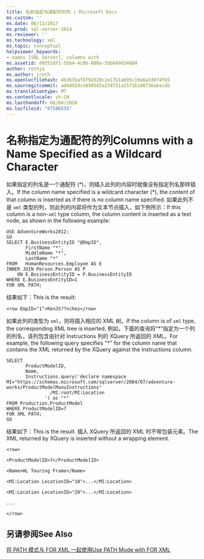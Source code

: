 ```yaml
---
title: 名称指定为通配符的列 | Microsoft Docs
ms.custom: ''
ms.date: 06/13/2017
ms.prod: sql-server-2014
ms.reviewer: ''
ms.technology: xml
ms.topic: conceptual
helpviewer_keywords:
- names [SQL Server], columns with
ms.assetid: d9551df1-5bb4-4c0b-880a-5bb049834884
author: rothja
ms.author: jroth
ms.openlocfilehash: 4b363baf8792628c2e17b1a695c19a6a338f4fb5
ms.sourcegitcommit: ad4d92dce894592a259721a1571b1d8736abacdb
ms.translationtype: MT
ms.contentlocale: zh-CN
ms.lasthandoff: 08/04/2020
ms.locfileid: "87586535"
---
```

# <a name="columns-with-a-name-specified-as-a-wildcard-character"></a><span data-ttu-id="d73d9-102">名称指定为通配符的列</span><span class="sxs-lookup"><span data-stu-id="d73d9-102">Columns with a Name Specified as a Wildcard Character</span></span>
  <span data-ttu-id="d73d9-103">如果指定的列名是一个通配符 (\*)，则插入此列的内容时就像没有指定列名那样插入。</span><span class="sxs-lookup"><span data-stu-id="d73d9-103">If the column name specified is a wildcard character (\*), the content of that column is inserted as if there is no column name specified.</span></span> <span data-ttu-id="d73d9-104">如果此列不是 `xml` 类型的列，则此列的内容将作为文本节点插入，如下例所示：</span><span class="sxs-lookup"><span data-stu-id="d73d9-104">If this column is a non-`xml` type column, the column content is inserted as a text node, as shown in the following example:</span></span>  
  
```  
USE AdventureWorks2012;  
GO  
SELECT E.BusinessEntityID "@EmpID",   
       FirstName "*",   
       MiddleName "*",   
       LastName "*"  
FROM   HumanResources.Employee AS E  
INNER JOIN Person.Person AS P  
    ON E.BusinessEntityID = P.BusinessEntityID  
WHERE E.BusinessEntityID=1  
FOR XML PATH;  
```  
  
 <span data-ttu-id="d73d9-105">结果如下：</span><span class="sxs-lookup"><span data-stu-id="d73d9-105">This is the result:</span></span>  
  
 `<row EmpID="1">KenJS??nchez</row>`  
  
 <span data-ttu-id="d73d9-106">如果此列的类型为 `xml`，则将插入相应的 XML 树。</span><span class="sxs-lookup"><span data-stu-id="d73d9-106">If the column is of `xml` type, the corresponding XML tree is inserted.</span></span> <span data-ttu-id="d73d9-107">例如，下面的查询将“\*”指定为一个列的列名，该列包含由针对 Instructions 列的 XQuery 所返回的 XML。</span><span class="sxs-lookup"><span data-stu-id="d73d9-107">For example, the following query specifies "\*" for the column name that contains the XML returned by the XQuery against the Instructions column.</span></span>  
  
```  
SELECT   
       ProductModelID,  
       Name,  
       Instructions.query('declare namespace MI="https://schemas.microsoft.com/sqlserver/2004/07/adventure-works/ProductModelManuInstructions"  
                /MI:root/MI:Location   
              ') as "*"  
FROM Production.ProductModel  
WHERE ProductModelID=7  
FOR XML PATH;   
GO  
```  
  
 <span data-ttu-id="d73d9-108">结果如下：</span><span class="sxs-lookup"><span data-stu-id="d73d9-108">This is the result.</span></span> <span data-ttu-id="d73d9-109">插入 XQuery 所返回的 XML 时不带包装元素。</span><span class="sxs-lookup"><span data-stu-id="d73d9-109">The XML returned by XQuery is inserted without a wrapping element.</span></span>  
  
 `<row>`  
  
 `<ProductModelID>7</ProductModelID>`  
  
 `<Name>HL Touring Frame</Name>`  
  
 `<MI:Location LocationID="10">...</MI:Location>`  
  
 `<MI:Location LocationID="20">...</MI:Location>`  
  
 `...`  
  
 `</row>`  
  
## <a name="see-also"></a><span data-ttu-id="d73d9-110">另请参阅</span><span class="sxs-lookup"><span data-stu-id="d73d9-110">See Also</span></span>  
 [<span data-ttu-id="d73d9-111">将 PATH 模式与 FOR XML 一起使用</span><span class="sxs-lookup"><span data-stu-id="d73d9-111">Use PATH Mode with FOR XML</span></span>](use-path-mode-with-for-xml.md)  
  
  
